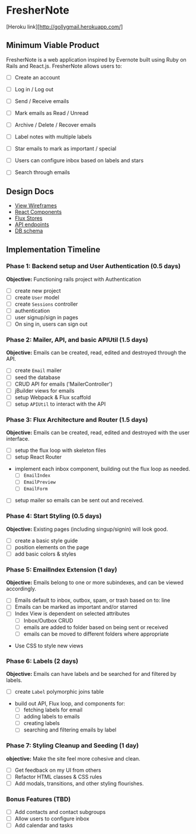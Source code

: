 # FresherNote

[Heroku link][http://gollygmail.herokuapp.com/]

[heroku]: http://www.herokuapp.com

## Minimum Viable Product

FresherNote is a web application inspired by Evernote built using Ruby on Rails
and React.js. FresherNote allows users to:

<!-- This is a Markdown checklist. Use it to keep track of your
progress. Put an x between the brackets for a checkmark: [x] -->

- [ ] Create an account
- [ ] Log in / Log out
- [ ] Send / Receive emails
- [ ] Mark emails as Read / Unread
- [ ] Archive / Delete / Recover emails
- [ ] Label notes with multiple labels
- [ ] Star emails to mark as important / special
- [ ] Users can configure inbox based on labels and stars
- [ ] Search through emails


## Design Docs
* [View Wireframes][views]
* [React Components][components]
* [Flux Stores][stores]
* [API endpoints][api-endpoints]
* [DB schema][schema]

[views]: ./docs/views.md
[components]: ./docs/components.md
[stores]: ./docs/stores.md
[api-endpoints]: ./docs/api-endpoints.md
[schema]: ./docs/schema.md

## Implementation Timeline

### Phase 1: Backend setup and User Authentication (0.5 days)

**Objective:** Functioning rails project with Authentication

- [ ] create new project
- [ ] create `User` model
- [ ] create `Sessions` controller
- [ ] authentication
- [ ] user signup/sign in pages
- [ ] On sing in, users can sign out

### Phase 2:  Mailer, API, and basic APIUtil (1.5 days)

**Objective:** Emails can be created, read, edited and destroyed through
the API.

- [ ] create `Email` mailer
- [ ] seed the database
- [ ] CRUD API for emails ('MailerController')
- [ ] jBuilder views for emails
- [ ] setup Webpack & Flux scaffold
- [ ] setup `APIUtil` to interact with the API

### Phase 3: Flux Architecture and Router (1.5 days)

**Objective:** Emails can be created, read, edited and destroyed with the
user interface.

- [ ] setup the flux loop with skeleton files
- [ ] setup React Router
- implement each inbox component, building out the flux loop as needed.
  - [ ] `EmailIndex`
  - [ ] `EmailPreview`
  - [ ] `EmailForm`
- [ ] setup mailer so emails can be sent out and received.

### Phase 4: Start Styling (0.5 days)

**Objective:** Existing pages (including singup/signin) will look good.

- [ ] create a basic style guide
- [ ] position elements on the page
- [ ] add basic colors & styles

### Phase 5: EmailIndex Extension (1 day)

**Objective:** Emails belong to one or more subindexes, and can be viewed accordingly.

- [ ] Emails default to inbox, outbox, spam, or trash based on to: line
- [ ] Emails can be marked as important and/or starred
- [ ] Index View is dependent on selected attributes
  - [ ] Inbox/Outbox CRUD
  - [ ] emails are added to folder based on being sent or received
  - [ ] emails can be moved to different folders where appropriate
- Use CSS to style new views

### Phase 6: Labels (2 days)

**Objective:** Emails can have labels and be searched for and filtered by labels.

- [ ] create `Label` polymorphic joins table
- build out API, Flux loop, and components for:
  - [ ] fetching labels for email
  - [ ] adding labels to emails
  - [ ] creating labels
  - [ ] searching and filtering emails by label

### Phase 7: Styling Cleanup and Seeding (1 day)

**objective:** Make the site feel more cohesive and clean.

- [ ] Get feedback on my UI from others
- [ ] Refactor HTML classes & CSS rules
- [ ] Add modals, transitions, and other styling flourishes.

### Bonus Features (TBD)
- [ ] Add contacts and contact subgroups
- [ ] Allow users to configure inbox
- [ ] Add calendar and tasks

[phase-one]: ./docs/phases/phase1.md
[phase-two]: ./docs/phases/phase2.md
[phase-three]: ./docs/phases/phase3.md
[phase-four]: ./docs/phases/phase4.md
[phase-five]: ./docs/phases/phase5.md
